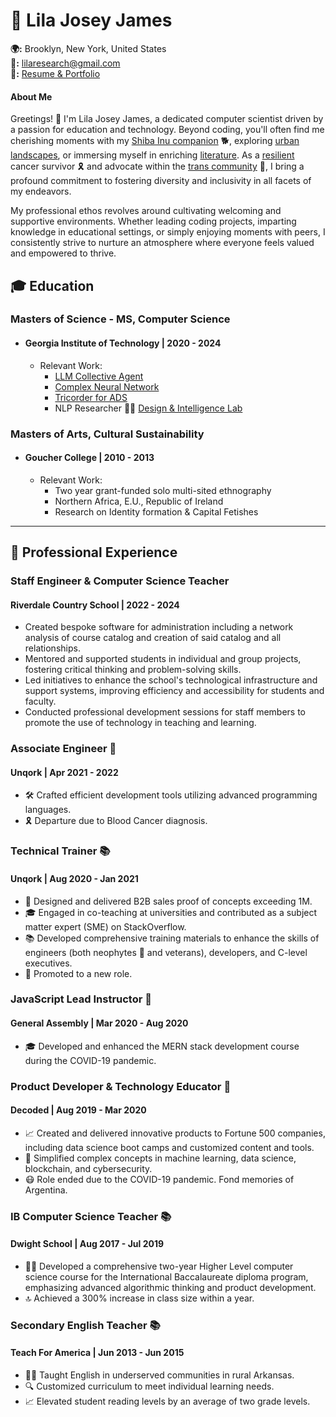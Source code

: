 <link rel="stylesheet" type="text/css" href="styles.css">

# 🌟 Lila Josey James
**🌍:** Brooklyn, New York, United States  
**🚀:** lilaresearch@gmail.com  
**🎨:** [Resume & Portfolio](https://github.com/LilaShiba)


#### About Me

Greetings! 👋 I'm Lila Josey James, a dedicated computer scientist driven by a passion for education and technology. Beyond coding, you'll often find me cherishing moments with my [Shiba Inu companion](https://www.mondou.com/en-CA/blogs/advice/dog/the-shiba-inu-japans-national-treasure-ad11.html) 🐕, exploring [urban landscapes](https://en.wikipedia.org/wiki/Dead_Horse_Bay), or immersing myself in enriching [literature](https://www.amazon.com/Too-Like-Lightning-Terra-Ignota/dp/0765378019). As a [resilient](https://www.cancer.gov/publications/dictionaries/cancer-terms/def/intensive-chemotherapy) cancer survivor 🎗️ and advocate within the [trans community](https://www.plannedparenthood.org/learn/gender-identity/transgender) 🌈, I bring a profound commitment to fostering diversity and inclusivity in all facets of my endeavors.

My professional ethos revolves around cultivating welcoming and supportive environments. Whether leading coding projects, imparting knowledge in educational settings, or simply enjoying moments with peers, I consistently strive to nurture an atmosphere where everyone feels valued and empowered to thrive.

## 🎓 Education

### Masters of Science - MS, Computer Science
- #### Georgia Institute of Technology | 2020 - 2024
  - Relevant Work:
    - [LLM Collective Agent](https://github.com/LilaShiba/SND_Agents)
    - [Complex Neural Network](https://github.com/LilaShiba/neural_collective_network)
    - [Tricorder for ADS](https://github.com/LilaShiba/third_wave)
    - NLP Researcher 🧑‍🏫 [Design & Intelligence Lab](https://dilab.gatech.edu/) 
      
### Masters of Arts, Cultural Sustainability
- #### Goucher College | 2010 - 2013
  - Relevant Work:
    - Two year grant-funded solo multi-sited ethnography
    - Northern Africa, E.U., Republic of Ireland
    - Research on Identity formation & Capital Fetishes 

--- 

## 💼 Professional Experience

### Staff Engineer & Computer Science Teacher
#### Riverdale Country School | 2022 - 2024
- Created bespoke software for administration including a network analysis of course catalog and creation of said catalog and all relationships.
- Mentored and supported students in individual and group projects, fostering critical thinking and problem-solving skills.
- Led initiatives to enhance the school's technological infrastructure and support systems, improving efficiency and accessibility for students and faculty.
- Conducted professional development sessions for staff members to promote the use of technology in teaching and learning.

### Associate Engineer 🚀
#### Unqork | Apr 2021 - 2022
- 🛠️ Crafted efficient development tools utilizing advanced programming languages.
- 🎗️ Departure due to Blood Cancer diagnosis.

### Technical Trainer 📚
#### Unqork | Aug 2020 - Jan 2021
- 🚀 Designed and delivered B2B sales proof of concepts exceeding 1M.
- 🎓 Engaged in co-teaching at universities and contributed as a subject matter expert (SME) on StackOverflow.
- 📚 Developed comprehensive training materials to enhance the skills of engineers (both neophytes 🐍 and veterans), developers, and C-level executives.
- 🥇 Promoted to a new role.

### JavaScript Lead Instructor 🌟
#### General Assembly | Mar 2020 - Aug 2020
- 🎓 Developed and enhanced the MERN stack development course during the COVID-19 pandemic.

### Product Developer & Technology Educator 🚀
#### Decoded | Aug 2019 - Mar 2020
- 📈 Created and delivered innovative products to Fortune 500 companies, including data science boot camps and customized content and tools.
- 🤖 Simplified complex concepts in machine learning, data science, blockchain, and cybersecurity.
- 😷 Role ended due to the COVID-19 pandemic. Fond memories of Argentina.

### IB Computer Science Teacher 📚
#### Dwight School | Aug 2017 - Jul 2019
- 👩‍🏫 Developed a comprehensive two-year Higher Level computer science course for the International Baccalaureate diploma program, emphasizing advanced algorithmic thinking and product development.
- 🔝 Achieved a 300% increase in class size within a year.

### Secondary English Teacher 📚
#### Teach For America | Jun 2013 - Jun 2015
- 👩‍🏫 Taught English in underserved communities in rural Arkansas.
- 🔍 Customized curriculum to meet individual learning needs.
- 📈 Elevated student reading levels by an average of two grade levels.
